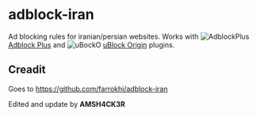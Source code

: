 # adblock-iran
Ad blocking rules for iranian/persian websites.  Works with ![AdblockPlus](https://i.imgur.com/kPRCfhu.png) [Adblock Plus](https://adblockplus.org/) and ![uBockO](https://i.imgur.com/PSFuzKb.png) [uBlock Origin](https://github.com/gorhill/uBlock) plugins.

## Creadit
Goes to https://github.com/farrokhi/adblock-iran

Edited and update by **AMSH4CK3R**
